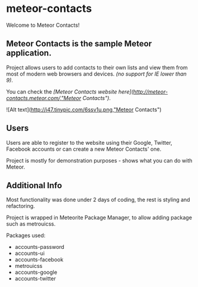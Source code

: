 meteor-contacts
===============

Welcome to Meteor Contacts!

Meteor Contacts is the sample Meteor application.
-------------------------------------------------
Project allows users to add contacts to their own lists and
view them from most of modern web browsers and devices.
_(no support for IE lower than 9)_.

You can check the _[Meteor Contacts website here](http://meteor-contacts.meteor.com/,"Meteor Contacts")_. 

![Alt text](http://i47.tinypic.com/6ssv1u.png,"Meteor Contacts")

Users 
-----
Users are able to register to the website using their 
Google, Twitter, Facebook accounts or can create a new
Meteor Contacts' one.


Project is mostly for demonstration purposes - shows
what you can do with Meteor.

Additional Info
---------------
Most functionality was done under 2 days of coding, the rest 
is styling and refactoring.

Project is wrapped in Meteorite Package Manager, to allow 
adding package such as metrouicss.

Packages used:
<!--less router preserve-inputs-->
* accounts-password
* accounts-ui
* accounts-facebook
* metrouicss
* accounts-google
* accounts-twitter

